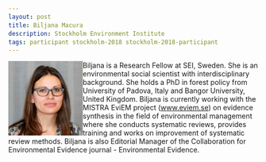 ```yaml
---
layout: post
title: Biljana Macura
description: Stockholm Environment Institute
tags: participant stockholm-2018 stockholm-2018-participant
---
```

<img align="left" width="150" height="150" src="/events/2018-04-stockholm/people/macura_biljana.jpg" alt="Biljana Macura"/>Biljana is a Research Fellow at SEI, Sweden. She is an environmental social scientist with interdisciplinary background. She holds a PhD in forest policy from University of Padova, Italy and Bangor University, United Kingdom. Biljana is currently working with the MISTRA EviEM project (<a href="http://www.eviem.se" target="_blank" rel="noopener">www.eviem.se</a>) on evidence synthesis in the field of environmental management where she conducts systematic reviews, provides training and works on improvement of systematic review methods. Biljana is also Editorial Manager of the Collaboration for Environmental Evidence journal - Environmental Evidence.  

<a href="https://twitter.com/macurab" title="Twitter" target="_blank"
rel="noopener">
  <i class="fa fa-twitter fa-2x" style="color:#4FB3A9"></i>
</a>